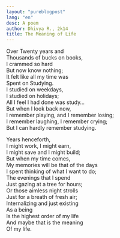 ```yaml
---
layout: "pureblogpost"
lang: "en"
desc: A poem
author: Dhivya R., 2k14
title: The Meaning of Life
--- 
```

Over Twenty years and<br/>
Thousands of bucks on books, <br/>
I crammed so hard<br/>
But now know nothing;<br/>
It felt like all my time was<br/>
Spent on Studying.<br/>
I studied on weekdays, <br/>
I studied on holidays;<br/>
All I feel I had done was study…<br/>
But when I look back now, <br/>
I remember playing, and I remember losing;<br/>
I remember laughing, I remember crying;<br/>
But I can hardly remember studying.<br/>

Years henceforth, <br/>
I might work, I might earn,<br/>
I might save and I might build;<br/>
But when my time comes, <br/>
My memories will be that of the days<br/>
I spent thinking of what I want to do; <br/>
The evenings that I spend<br/>
Just gazing at a tree for hours;<br/>
Or those aimless night strolls<br/>
Just for a breath of fresh air;<br/>
Internalizing and just existing<br/>
As a being<br/>
Is the highest order of my life<br/>
And maybe that is the meaning<br/>
Of my life.<br/>

